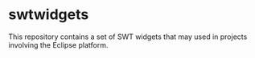 swtwidgets
==========

This repository contains a set of SWT widgets that may used in projects involving the Eclipse platform.
